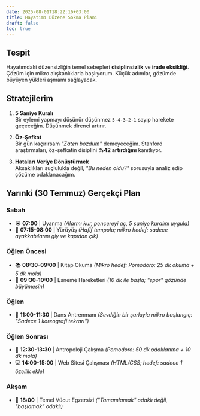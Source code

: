```yaml
---
date: 2025-08-01T18:22:16+03:00
title: Hayatımı Düzene Sokma Planı
draft: false
toc: true
---
```


## Tespit
Hayatımdaki düzensizliğin temel sebepleri **disiplinsizlik** ve **irade eksikliği**. Çözüm için mikro alışkanlıklarla başlıyorum. Küçük adımlar, gözümde büyüyen yükleri aşmamı sağlayacak.

## Stratejilerim
1.  **5 Saniye Kuralı**  
    Bir eylemi yapmayı düşünür düşünmez `5-4-3-2-1` sayıp harekete geçeceğim. Düşünmek direnci artırır.
    
2.  **Öz-Şefkat**  
    Bir gün kaçırırsam *"Zaten bozdum"* demeyeceğim. Stanford araştırmaları, öz-şefkatin disiplini **%42 artırdığını** kanıtlıyor.
    
3.  **Hataları Veriye Dönüştürmek**  
    Aksaklıkları suçlulukla değil, *"Bu neden oldu?"* sorusuyla analiz edip çözüme odaklanacağım.

## Yarınki (30 Temmuz) Gerçekçi Plan

### Sabah
-   ☀️ **07:00** | Uyanma *(Alarmı kur, pencereyi aç, 5 saniye kuralını uygula)*
-   🚶 **07:15-08:00** | Yürüyüş *(Hafif tempolu; mikro hedef: sadece ayakkabılarını giy ve kapıdan çık)*

### Öğlen Öncesi
-   📚 **08:30-09:00** | Kitap Okuma *(Mikro hedef: Pomodoro: 25 dk okuma + 5 dk mola)*
-   🧘 **09:30-10:00** | Esneme Hareketleri *(10 dk ile başla; "spor" gözünde büyümesin)*

### Öğlen
-   💃 **11:00-11:30** | Dans Antrenmanı *(Sevdiğin bir şarkıyla mikro başlangıç: "Sadece 1 koreografi tekrarı")*

### Öğlen Sonrası
-   📖 **12:30-13:30** | Antropoloji Çalışma *(Pomodoro: 50 dk odaklanma + 10 dk mola)*
-   💻 **14:00-15:00** | Web Sitesi Çalışması *(HTML/CSS; hedef: sadece 1 özellik ekle)*

### Akşam
-   💪 **18:00** | Temel Vücut Egzersizi *("Tamamlamak" odaklı değil, "başlamak" odaklı)*